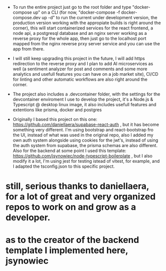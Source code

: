 - To run the entire project just go to the root folder and type "docker-compose up" on a CLI
(for now, "docker-compose -f docker-compose.dev up -d" to run the current under development version,
the production version working with the appropiate builds is right around the corner), 
this will start containerized services for the react frontend, a node api, a postgresql database
and an nginx server working as a reverse proxy for the whole app,
then just go to the localhost port mapped from the nginx reverse prxy server service and
you can use the app from there.

- I will still keep upgrading this project in the future, I will add https redirection
 to the reverse proxy and I plan to add AI microservices as well (a sentiment analyzer for post
and comments and some more analytics and usefull features you can have on a job market site),
CI/CD for linting and other automatic workflows are also right around the corner.

- The project also includes a .devcontainer folder, with the settings for the devcontainer enviroment
 I use to develop the project, it's a Node.js & Typescript @ desktop linux image, it also includes usefull
 features and extentions like prisma, docker and postgres

- Originally I based this project on this one: https://github.com/daniellaera/supabase-react-auth ,
but it has become something very different. I'm using bootstrap and react-bootstrap fro the UI,
instead of what was used in the original repo, also I added my own auth system alongside using cookies for
the jwt's, instead of using the auth system from supabase, the prisma schemas are also different.
Also for the backend at some point I used this template: https://github.com/jsynowiec/node-typescript-boilerplate ,
but I also modify it a lot, I'm using jest for testing istead of vitest, for example, and I adapted the tsconfig.json
to this specific project.

# still, serious thanks to daniellaera, for a lot of great and very organized repos to work on and grow as a developer.
# as to the creator of the backend template I implemented here, jsynowiec